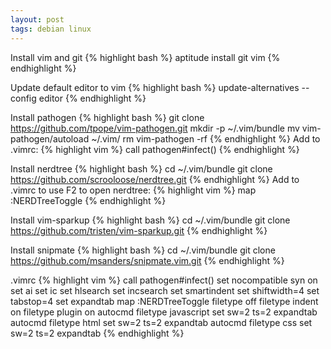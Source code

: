 ```yaml
---
layout: post
tags: debian linux
---
```


Install vim and git
{% highlight bash %}
aptitude install git vim
{% endhighlight %}

Update default editor to vim
{% highlight bash %}
update-alternatives --config editor
{% endhighlight %}

Install pathogen
{% highlight bash %}
git clone https://github.com/tpope/vim-pathogen.git
mkdir -p ~/.vim/bundle
mv vim-pathogen/autoload ~/.vim/
rm vim-pathogen -rf
{% endhighlight %}
Add to .vimrc:
{% highlight vim %}
call pathogen#infect()
{% endhighlight %}

Install nerdtree
{% highlight bash %}
cd ~/.vim/bundle
git clone https://github.com/scrooloose/nerdtree.git
{% endhighlight %}
Add to .vimrc to use F2 to open nerdtree:
{% highlight vim %}
map <F2> :NERDTreeToggle<CR>
{% endhighlight %}

Install vim-sparkup
{% highlight bash %}
cd ~/.vim/bundle
git clone https://github.com/tristen/vim-sparkup.git
{% endhighlight %}

Install snipmate
{% highlight bash %}
cd ~/.vim/bundle
git clone https://github.com/msanders/snipmate.vim.git
{% endhighlight %}

.vimrc
{% highlight vim %}
call pathogen#infect()
set nocompatible
syn on
set ai
set ic
set hlsearch
set incsearch
set smartindent
set shiftwidth=4
set tabstop=4
set expandtab
map <F2> :NERDTreeToggle<CR>
filetype off
filetype indent on
filetype plugin on
autocmd filetype javascript set sw=2 ts=2 expandtab
autocmd filetype html set sw=2 ts=2 expandtab
autocmd filetype css set sw=2 ts=2 expandtab
{% endhighlight %}
